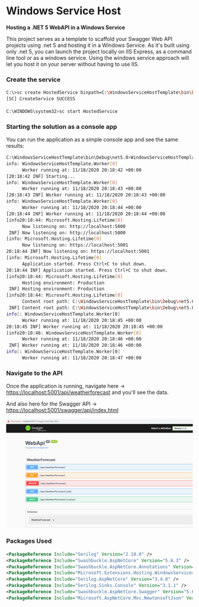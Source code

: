 # Windows Service Host

**Hosting a .NET 5 WebAPI in a Windows Service**

This project serves as a template to scaffold your Swagger Web API projects using .net 5 and hosting it in a Windows Service. As it's built using only .net 5, you can launch the project locally on IIS Express, as a command line tool or as a windows service. Using the windows service approach will let you host it on your server without having to use IIS.

### Create the service

```bash
C:\>sc create HostedService binpath=C:\WindowsServiceHostTemplate\bin\Debug\net5.0\WindowsServiceHostTemplate.exe
[SC] CreateService SUCCESS

C:\WINDOWS\system32>sc start HostedService
```

### Starting the solution as a console app

You can run the application as a simple console app and see the same results:

```bash
C:\WindowsServiceHostTemplate\bin\Debug\net5.0>WindowsServiceHostTemplate.exe
info: WindowsServiceHostTemplate.Worker[0]
      Worker running at: 11/18/2020 20:18:42 +00:00
[20:18:42 INF] Starting...
info: WindowsServiceHostTemplate.Worker[0]
      Worker running at: 11/18/2020 20:18:43 +00:00
[20:18:43 INF] Worker running at: 11/18/2020 20:18:43 +00:00
info: WindowsServiceHostTemplate.Worker[0]
      Worker running at: 11/18/2020 20:18:44 +00:00
[20:18:44 INF] Worker running at: 11/18/2020 20:18:44 +00:00
[info20:18:44: Microsoft.Hosting.Lifetime[0]
      Now listening on: http://localhost:5000
 INF] Now listening on: http://localhost:5000
[info: Microsoft.Hosting.Lifetime[0]
      Now listening on: https://localhost:5001
20:18:44 INF] Now listening on: https://localhost:5001
[info: Microsoft.Hosting.Lifetime[0]
      Application started. Press Ctrl+C to shut down.
20:18:44 INF] Application started. Press Ctrl+C to shut down.
[info20:18:44: Microsoft.Hosting.Lifetime[0]
      Hosting environment: Production
 INF] Hosting environment: Production
[info20:18:44: Microsoft.Hosting.Lifetime[0]
      Content root path: C:\WindowsServiceHostTemplate\bin\Debug\net5.0
 INF] Content root path: C:\WindowsServiceHostTemplate\bin\Debug\net5.0
info[: WindowsServiceHostTemplate.Worker[0]
      Worker running at: 11/18/2020 20:18:45 +00:00
20:18:45 INF] Worker running at: 11/18/2020 20:18:45 +00:00
[info20:18:46: WindowsServiceHostTemplate.Worker[0]
      Worker running at: 11/18/2020 20:18:46 +00:00
 INF] Worker running at: 11/18/2020 20:18:46 +00:00
info[: WindowsServiceHostTemplate.Worker[0]
      Worker running at: 11/18/2020 20:18:47 +00:00
```

### Navigate to the API

Once the application is running, navigate here -> <https://localhost:5001/api/weatherforecast> and you'll see the data.

And also here for the Swagger API -> <https://localhost:5001/swagger/api/index.html>

![apisample](apisample.png)

### Packages Used

```xml
<PackageReference Include="Serilog" Version="2.10.0" />
<PackageReference Include="Swashbuckle.AspNetCore" Version="5.6.3" />
<PackageReference Include="Swashbuckle.AspNetCore.Annotations" Version="5.6.3" />
<PackageReference Include="Microsoft.Extensions.Hosting.WindowsServices" Version="5.0.0" />
<PackageReference Include="Serilog.AspNetCore" Version="3.4.0" />
<PackageReference Include="Serilog.Sinks.Console" Version="3.1.1" />
<PackageReference Include="Swashbuckle.AspNetCore.Swagger" Version="5.6.3" />
<PackageReference Include="Microsoft.AspNetCore.Mvc.NewtonsoftJson" Version="5.0.0" />
```
